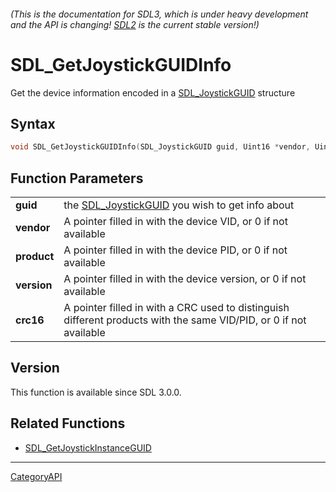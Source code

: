 ###### (This is the documentation for SDL3, which is under heavy development and the API is changing! [SDL2](https://wiki.libsdl.org/SDL2/) is the current stable version!)
# SDL_GetJoystickGUIDInfo

Get the device information encoded in a [SDL_JoystickGUID](SDL_JoystickGUID.md) structure

## Syntax

```c
void SDL_GetJoystickGUIDInfo(SDL_JoystickGUID guid, Uint16 *vendor, Uint16 *product, Uint16 *version, Uint16 *crc16);

```

## Function Parameters

|                 |                                                                                                                    |
| --------------- | ------------------------------------------------------------------------------------------------------------------ |
| **guid**        | the [SDL_JoystickGUID](SDL_JoystickGUID.md) you wish to get info about                                                |
| **vendor**      | A pointer filled in with the device VID, or 0 if not available                                                     |
| **product**     | A pointer filled in with the device PID, or 0 if not available                                                     |
| **version**     | A pointer filled in with the device version, or 0 if not available                                                 |
| **crc16**       | A pointer filled in with a CRC used to distinguish different products with the same VID/PID, or 0 if not available |

## Version

This function is available since SDL 3.0.0.

## Related Functions

* [SDL_GetJoystickInstanceGUID](SDL_GetJoystickInstanceGUID.md)

----
[CategoryAPI](CategoryAPI.md)
